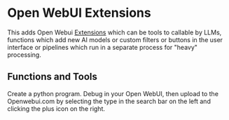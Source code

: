 # Open WebUI Extensions

This adds Open Webui [Extensions](https://docs.openwebui.com/features/plugin/)
which can be tools to callable by LLMs, functions which add new AI models or
custom filters or buttons in the user interface or pipelines which run in a
separate process for "heavy" processing.

## Functions and Tools

Create a python program. Debug in your Open WebUI, then upload to the
Openwebui.com by selecting the type in the search bar on the left and clicking
the plus icon on the right.
